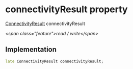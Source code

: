 


# connectivityResult property







[ConnectivityResult](https:pub.dev/documentation/connectivity_plus_platform_interface/1.2.4/connectivity_plus_platform_interface/ConnectivityResult.html) connectivityResult
  
_\<span class="feature"\>read / write\</span\>_






## Implementation

```dart
late ConnectivityResult connectivityResult;
```







